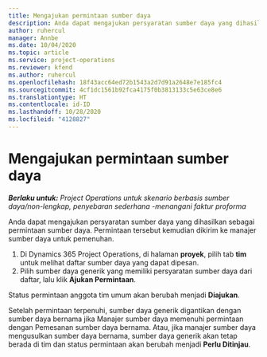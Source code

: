 ```yaml
---
title: Mengajukan permintaan sumber daya
description: Anda dapat mengajukan persyaratan sumber daya yang dihasilkan sebagai permintaan sumber daya. Permintaan tersebut kemudian dikirim ke manajer sumber daya untuk pemenuhan.
author: ruhercul
manager: Annbe
ms.date: 10/04/2020
ms.topic: article
ms.service: project-operations
ms.reviewer: kfend
ms.author: ruhercul
ms.openlocfilehash: 18f43acc64ed72b1543a2d7d91a2648e7e185fc4
ms.sourcegitcommit: 4cf1dc1561b92fca4175f0b3813133c5e63ce8e6
ms.translationtype: HT
ms.contentlocale: id-ID
ms.lasthandoff: 10/28/2020
ms.locfileid: "4128827"
---
```

# <a name="submit-a-resource-request"></a>Mengajukan permintaan sumber daya

_**Berlaku untuk:** Project Operations untuk skenario berbasis sumber daya/non-lengkap, penyebaran sederhana -menangani faktur proforma_

Anda dapat mengajukan persyaratan sumber daya yang dihasilkan sebagai permintaan sumber daya. Permintaan tersebut kemudian dikirim ke manajer sumber daya untuk pemenuhan.

1. Di Dynamics 365 Project Operations, di halaman **proyek**, pilih tab **tim** untuk melihat daftar sumber daya yang dapat dipesan. 
2. Pilih sumber daya generik yang memiliki persyaratan sumber daya dari daftar, lalu klik **Ajukan Permintaan**.

Status permintaan anggota tim umum akan berubah menjadi **Diajukan**.

Setelah permintaan terpenuhi, sumber daya generik digantikan dengan sumber daya bernama jika Manajer sumber daya memenuhi permintaan dengan Pemesanan sumber daya bernama. Atau, jika manajer sumber daya mengusulkan sumber daya bernama, sumber daya generik akan tetap berada di tim dan status permintaan akan berubah menjadi **Perlu Ditinjau**.
